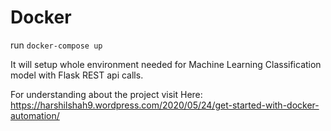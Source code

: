 # Docker
run `docker-compose up`

It will setup whole environment needed for Machine Learning Classification model with Flask REST api calls.

For understanding about the project visit Here:
https://harshilshah9.wordpress.com/2020/05/24/get-started-with-docker-automation/

